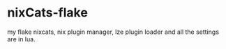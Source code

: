 # nixCats-flake
my flake nixcats, nix plugin manager, lze plugin loader and all the settings are in lua.
